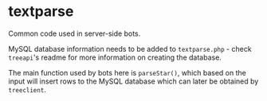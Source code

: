 # textparse  
Common code used in server-side bots.

MySQL database information needs to be added to `textparse.php` - check `treeapi`'s readme for more information on creating the database.

The main function used by bots here is `parseStar()`, which based on the input will insert rows to the MySQL database which can later be obtained by `treeclient`.